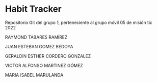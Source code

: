 # Habit Tracker
Repositorio Git del grupo 1, perteneciente al grupo móvil 05 de misión tic 2022

RAYMOND TABARES RAMÍREZ

JUAN ESTEBAN GOMEZ BEDOYA

GERALDIN ESTHER CORDERO GONZALEZ

VICTOR ALFONSO MARTINEZ GÓMEZ

MARIA ISABEL MARULANDA 